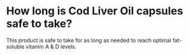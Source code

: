 # How long is Cod Liver Oil capsules safe to take?

This product is safe to take for as long as needed to reach optimal fat-soluble vitamin A & D levels.